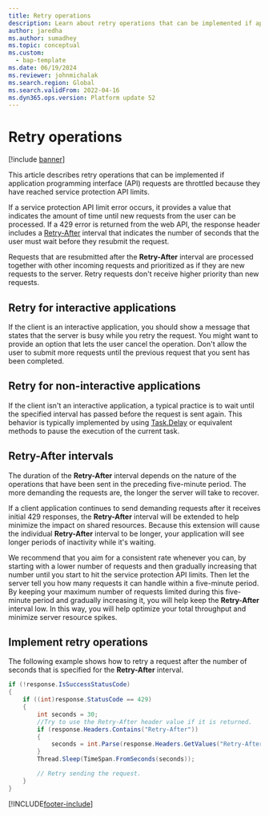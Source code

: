 ```yaml
---
title: Retry operations
description: Learn about retry operations that can be implemented if application programming interface (API) requests are throttled because they reach service protection API limits.
author: jaredha
ms.author: sumadhey
ms.topic: conceptual
ms.custom: 
  - bap-template
ms.date: 06/19/2024
ms.reviewer: johnmichalak
ms.search.region: Global
ms.search.validFrom: 2022-04-16
ms.dyn365.ops.version: Platform update 52
---
```


# Retry operations

[!include [banner](../includes/banner.md)]

This article describes retry operations that can be implemented if application programming interface (API) requests are throttled because they have reached service protection API limits.

If a service protection API limit error occurs, it provides a value that indicates the amount of time until new requests from the user can be processed. If a 429 error is returned from the web API, the response header includes a [Retry-After](https://developer.mozilla.org/docs/Web/HTTP/Headers/Retry-After) interval that indicates the number of seconds that the user must wait before they resubmit the request.

Requests that are resubmitted after the **Retry-After** interval are processed together with other incoming requests and prioritized as if they are new requests to the server. Retry requests don't receive higher priority than new requests.

## Retry for interactive applications

If the client is an interactive application, you should show a message that states that the server is busy while you retry the request. You might want to provide an option that lets the user cancel the operation. Don't allow the user to submit more requests until the previous request that you sent has been completed.

## Retry for non-interactive applications

If the client isn't an interactive application, a typical practice is to wait until the specified interval has passed before the request is sent again. This behavior is typically implemented by using [Task.Delay](/dotnet/api/system.threading.tasks.task.delay) or equivalent methods to pause the execution of the current task.

## Retry-After intervals

The duration of the **Retry-After** interval depends on the nature of the operations that have been sent in the preceding five-minute period. The more demanding the requests are, the longer the server will take to recover.

If a client application continues to send demanding requests after it receives initial 429 responses, the **Retry-After** interval will be extended to help minimize the impact on shared resources. Because this extension will cause the individual **Retry-After** interval to be longer, your application will see longer periods of inactivity while it's waiting.

We recommend that you aim for a consistent rate whenever you can, by starting with a lower number of requests and then gradually increasing that number until you start to hit the service protection API limits. Then let the server tell you how many requests it can handle within a five-minute period. By keeping your maximum number of requests limited during this five-minute period and gradually increasing it, you will help keep the **Retry-After** interval low. In this way, you will help optimize your total throughput and minimize server resource spikes.

## Implement retry operations

The following example shows how to retry a request after the number of seconds that is specified for the **Retry-After** interval.

```C#
if (!response.IsSuccessStatusCode) 
{ 
    if ((int)response.StatusCode == 429) 
    { 
        int seconds = 30; 
        //Try to use the Retry-After header value if it is returned. 
        if (response.Headers.Contains("Retry-After")) 
        { 
            seconds = int.Parse(response.Headers.GetValues("Retry-After").FirstOrDefault()); 
        } 
        Thread.Sleep(TimeSpan.FromSeconds(seconds)); 

        // Retry sending the request.
    } 
} 
```

[!INCLUDE[footer-include](../../../includes/footer-banner.md)]
